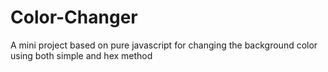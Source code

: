 # Color-Changer
A mini project based on pure javascript for changing the background color using both simple and hex method 

